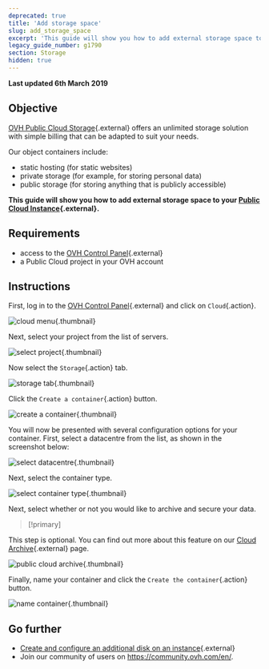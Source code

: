 ```yaml
---
deprecated: true
title: 'Add storage space'
slug: add_storage_space
excerpt: 'This guide will show you how to add external storage space to your Public Cloud Instance'
legacy_guide_number: g1790
section: Storage
hidden: true
---
```


**Last updated 6th March 2019**

## Objective

[OVH Public Cloud Storage](https://www.ovh.lt/public-cloud/storage/){.external} offers an unlimited storage solution with simple billing that can be adapted to suit your needs.

Our object containers include:

- static hosting (for static websites)
- private storage (for example, for storing personal data)
- public storage (for storing anything that is publicly accessible)

**This guide will show you how to add external storage space to your [Public Cloud Instance](https://www.ovh.lt/public-cloud/instances/){.external}.**

## Requirements

* access to the [OVH Control Panel](https://www.ovh.com/auth/?action=gotomanager){.external}
* a Public Cloud project in your OVH account

## Instructions

First, log in to the [OVH Control Panel](https://www.ovh.com/auth/?action=gotomanager){.external} and click on `Cloud`{.action}.

![cloud menu](images/cloud-menu.png){.thumbnail}

Next, select your project from the list of servers.

![select project](images/select-project.png){.thumbnail}

Now select the `Storage`{.action} tab.

![storage tab](images/storage-tab.png){.thumbnail}

Click the `Create a container`{.action} button.

![create a container](images/create-a-container.png){.thumbnail}

You will now be presented with several configuration options for your container. First, select a datacentre from the list, as shown in the screenshot below:

![select datacentre](images/select-datacentre.png){.thumbnail}

Next, select the container type.

![select container type](images/select-container-type.png){.thumbnail}

Next, select whether or not you would like to archive and secure your data.

> [!primary]
>
This step is optional. You can find out more about this feature on our [Cloud Archive](https://www.ovh.co.uk/public-cloud/storage/cloud-archive/){.external} page.
>

![public cloud archive](images/public-cloud-archive.png){.thumbnail}

Finally, name your container and click the `Create the container`{.action} button.

![name container](images/name-container.png){.thumbnail}

## Go further

* [Create and configure an additional disk on an instance](https://docs.ovh.com/lt/public-cloud/papildomo_disko_kurimas_ir_konfiguravimas_virtualioje_masinoje/){.external}
* Join our community of users on <https://community.ovh.com/en/>.